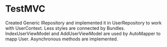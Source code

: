 # TestMVC

Created Generic IRepository and implemented it in UserRepository to work with UserContext.
Less styles are connected by Bundles.
IndexUserViewModel and AddUserViewModel are used by AutoMapper to mapp User.
Asynchronous methods are implemented.